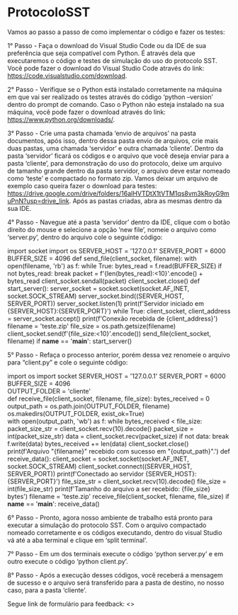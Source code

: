 # ProtocoloSST
Vamos ao passo a passo de como implementar o código e fazer os testes:

1° Passo - Faça o download do Visual Studio Code ou da IDE de sua preferência que seja compatível com Python. É através dela que executaremos o código e testes de simulação do uso do protocolo SST. Você pode fazer o download do Visual Studio Code através do link: <https://code.visualstudio.com/download>.

2° Passo - Verifique se o Python está instalado corretamente na máquina em que vai ser realizado os testes através do código ‘python –version’ dentro do prompt de comando.
Caso o Python não esteja instalado na sua máquina, você pode fazer o download através do link: <https://www.python.org/downloads/>.

3° Passo - Crie uma pasta chamada ‘envio de arquivos’ na pasta documentos, após isso, dentro dessa pasta envio de arquivos, crie mais duas pastas, uma chamada ‘servidor’ e outra chamada ‘cliente’. 
	Dentro da pasta ‘servidor’ ficará os códigos e o arquivo que você deseja enviar para a pasta ‘cliente’, para demonstração do uso do protocolo, deixe um arquivo de tamanho grande dentro da pasta servidor, o arquivo deve estar nomeado como ‘teste’ e compactado no formato zip. Vamos deixar um arquivo de exemplo caso queira fazer o download para testes: <https://drive.google.com/drive/folders/16aIHVTDtX1tVTM1qs8vm3kRoyG9muPnN?usp=drive_link>.
	Após as pastas criadas, abra as mesmas dentro da sua IDE. 

4° Passo - Navegue até a pasta ‘servidor’ dentro da IDE, clique com o botão direito do mouse e selecione a opção ‘new file’, nomeie o arquivo como ‘server.py’, dentro do arquivo cole o seguinte código:

import socket
import os
SERVER_HOST = '127.0.0.1'
SERVER_PORT = 6000
BUFFER_SIZE = 4096
def send_file(client_socket, filename):
    with open(filename, 'rb') as f:
        while True:
            bytes_read = f.read(BUFFER_SIZE)
            if not bytes_read:
                break
            packet = f'{len(bytes_read):<10}'.encode() + bytes_read
            client_socket.sendall(packet)
    client_socket.close()
def start_server():
    server_socket = socket.socket(socket.AF_INET, socket.SOCK_STREAM)
    server_socket.bind((SERVER_HOST, SERVER_PORT))
    server_socket.listen(1)
    print(f'Servidor iniciado em {SERVER_HOST}:{SERVER_PORT}')
    while True:
        client_socket, client_address = server_socket.accept()
        print(f'Conexão recebida de {client_address}')
        filename = 'teste.zip'
        file_size = os.path.getsize(filename)
        client_socket.send(f'{file_size:<10}'.encode())
        send_file(client_socket, filename)
if __name__ == '__main__':
    start_server()

5° Passo - Refaça o processo anterior, porém dessa vez renomeie o arquivo para “client.py” e cole o seguinte código:

import os
import socket
SERVER_HOST = '127.0.0.1'
SERVER_PORT = 6000
BUFFER_SIZE = 4096  
OUTPUT_FOLDER = 'cliente'  
def receive_file(client_socket, filename, file_size):
    bytes_received = 0
    output_path = os.path.join(OUTPUT_FOLDER, filename)
    os.makedirs(OUTPUT_FOLDER, exist_ok=True)  
    with open(output_path, 'wb') as f:
        while bytes_received < file_size:
            packet_size_str = client_socket.recv(10).decode()
            packet_size = int(packet_size_str)
            data = client_socket.recv(packet_size)
            if not data:
                break
            f.write(data)
            bytes_received += len(data)
    client_socket.close()
    print(f'Arquivo "{filename}" recebido com sucesso em "{output_path}".')
def receive_data():
    client_socket = socket.socket(socket.AF_INET, socket.SOCK_STREAM)
    client_socket.connect((SERVER_HOST, SERVER_PORT))
    print(f'Conectado ao servidor {SERVER_HOST}:{SERVER_PORT}')
    file_size_str = client_socket.recv(10).decode()
    file_size = int(file_size_str)
    print(f'Tamanho do arquivo a ser recebido: {file_size} bytes')
    filename = 'teste.zip'
    receive_file(client_socket, filename, file_size)
if __name__ == '__main__':
    receive_data()

6° Passo -  Pronto, agora nosso ambiente de trabalho está pronto para executar a simulação do protocolo SST. Com o arquivo compactado nomeado corretamente e os códigos executando, dentro do visual Studio vá até a aba terminal e clique em ‘split terminal’.


7° Passo - Em um dos terminais execute o código ‘python server.py’ e em outro execute o código ‘python client.py’. 


8° Passo - Após a execução desses códigos, você receberá a mensagem de sucesso e o arquivo será transferido para a pasta de destino, no nosso caso, para a pasta ‘cliente’.


Segue link de formulário para feedback: <>
